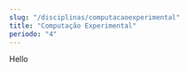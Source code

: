 ```yaml
---
slug: "/disciplinas/computacaoexperimental"
title: "Computação Experimental"
periodo: "4"
---
```


Hello
